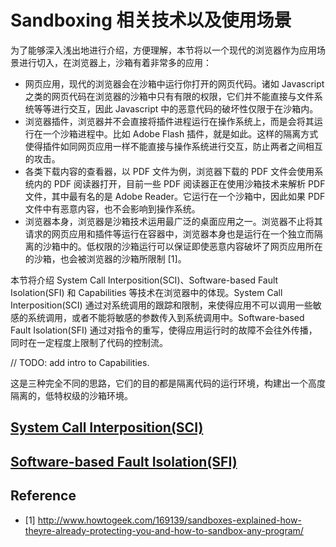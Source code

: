 # Sandboxing 相关技术以及使用场景

为了能够深入浅出地进行介绍，方便理解，本节将以一个现代的浏览器作为应用场景进行切入，在浏览器上，沙箱有着非常多的应用：

* 网页应用，现代的浏览器会在沙箱中运行你打开的网页代码。诸如 Javascript 之类的网页代码在浏览器的沙箱中只有有限的权限，它们并不能直接与文件系统等等进行交互，因此 Javascript 中的恶意代码的破坏性仅限于在沙箱内。
* 浏览器插件，浏览器并不会直接将插件进程运行在操作系统上，而是会将其运行在一个沙箱进程中。比如 Adobe Flash 插件，就是如此。这样的隔离方式使得插件如同网页应用一样不能直接与操作系统进行交互，防止两者之间相互的攻击。
* 各类下载内容的查看器，以 PDF 文件为例，浏览器下载的 PDF 文件会使用系统内的 PDF 阅读器打开，目前一些 PDF 阅读器正在使用沙箱技术来解析 PDF 文件，其中最有名的是 Adobe Reader。它运行在一个沙箱中，因此如果 PDF 文件中有恶意内容，也不会影响到操作系统。
* 浏览器本身，浏览器是沙箱技术运用最广泛的桌面应用之一。浏览器不止将其请求的网页应用和插件等运行在容器中，浏览器本身也是运行在一个独立而隔离的沙箱中的。低权限的沙箱运行可以保证即使恶意内容破坏了网页应用所在的沙箱，也会被浏览器的沙箱所限制 [1]。

本节将介绍 System Call Interposition(SCI)、Software-based Fault Isolation(SFI) 和 Capabilities 等技术在浏览器中的体现。System Call Interposition(SCI) 通过对系统调用的跟踪和限制，来使得应用不可以调用一些敏感的系统调用，或者不能将敏感的参数传入到系统调用中。Software-based Fault Isolation(SFI) 通过对指令的重写，使得应用运行时的故障不会往外传播，同时在一定程度上限制了代码的控制流。

// TODO: add intro to Capabilities.

这是三种完全不同的思路，它们的目的都是隔离代码的运行环境，构建出一个高度隔离的，低特权级的沙箱环境。

## [System Call Interposition(SCI)](./sci.md)

## [Software-based Fault Isolation(SFI)](./sfi.md)

## Reference

* [1] http://www.howtogeek.com/169139/sandboxes-explained-how-theyre-already-protecting-you-and-how-to-sandbox-any-program/